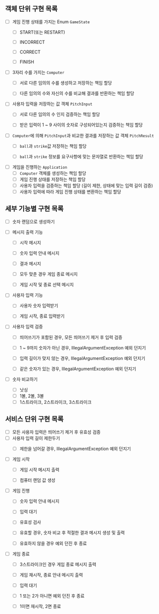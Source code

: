 ## 객체 단위 구현 목록
- [ ] 게임 진행 상태를 가지는 Enum `GameState`
  - [ ] START(또는 RESTART)
  - [ ] INCORRECT
  - [ ] CORRECT
  - [ ] FINISH


- [ ] 3자리 수를 가지는 `Computer`
  - [ ] 서로 다른 임의의 수를 생성하고 저장하는 책임 할당
  - [ ] 다른 임의의 수와 자신의 수를 비교해 결과를 반환하는 책임 할당


- [ ] 사용자 입력을 저장하는 값 객체 `PitchInput`
  - [ ] 서로 다른 임의의 수 인지 검증하는 책임 할당
  - [ ] 받은 입력이 1 ~ 9 사이의 숫자로 구성되어있는지 검증하는 책임 할당


- [ ] `Computer`에 의해 `PitchInput`과 비교한 결과를 저장하는 값 객체 `PitchResult`
  - [ ] `ball`과 `strike`값 저장하는 책임 할당
  - [ ] `ball`과 `strike` 정보를 요구사항에 맞는 문자열로 반환하는 책임 할당


- [ ] 게임을 진행하는 `Application`
  - [ ] `Computer` 객체를 생성하는 책임 할당
  - [ ] 게임 진행 상태를 저장하는 책임 할당
  - [ ] 사용자 입력을 검증하는 책임 할당 (길이 제한, 상태에 맞는 입력 길이 검증)
  - [ ] 사용자 입력에 따라 게임 진행 상태를 변환하는 책임 할당

## 세부 기능별 구현 목록
- [ ] 숫자 랜덤으로 생성하기

- [ ] 메시지 출력 기능
  - [ ] 시작 메시지
  - [ ] 숫자 입력 안내 메시지
  - [ ] 결과 메시지
  - [ ] 모두 맞춘 경우 게임 종료 메시지
  - [ ] 게임 시작 및 종료 선택 메시지


- [ ] 사용자 입력 기능
  - [ ] 사용자 숫자 입력받기
  - [ ] 게임 시작, 종료 입력받기


- [ ] 사용자 입력 검증
  - [ ] 띄어쓰기가 포함된 경우, 모든 띄어쓰기 제거 후 입력 검증
  - [ ] 1 ~ 9까지 숫자가 아닌 경우, IllegalArgumentException 예외 던지기
  - [ ] 입력 길이가 맞지 않는 경우, IllegalArgumentException 예외 던지기
  - [ ] 같은 숫자가 있는 경우, IllegalArgumentException 예외 던지기


- [ ] 숫자 비교하기
  - [ ] 낫싱
  - [ ] 1볼, 2볼, 3볼
  - [ ] 1스트라이크, 2스트라이크, 3스트라이크

## 서비스 단위 구현 목록
- [ ] 모든 사용자 입력은 띄어쓰기 제거 후 유효성 검증
- [ ] 사용자 입력 길이 제한두기
  - [ ] 제한을 넘어갈 경우, IllegalArgumentException 예외 던지기


- [ ] 게임 시작
  - [ ] 게임 시작 메시지 출력
  - [ ] 컴퓨터 랜덤 값 생성


- [ ] 게임 진행
  - [ ] 숫자 입력 안내 메시지
  - [ ] 입력 대기
  - [ ] 유효성 검사
  - [ ] 유효할 경우, 숫자 비교 후 적절한 결과 메시지 생성 및 출력
  - [ ] 유효하지 않을 경우 예외 던진 후 종료


- [ ] 게임 종료
  - [ ] 3스트라이크인 경우 게임 종료 메시지 출력
  - [ ] 게임 재시작, 종료 안내 메시지 출력
  - [ ] 입력 대기
  - [ ] 1 또는 2가 아니면 예외 던진 후 종료
  - [ ] 1이면 재시작, 2면 종료


  